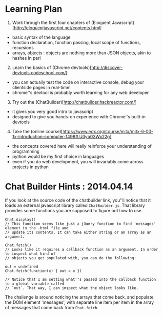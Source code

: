 Learning Plan
=============

1. Work through the first four chapters of (Eloquent Javascript)[http://eloquentjavascript.net/contents.html]

  - basic syntax of the language
  - function declaration, function passing, local scope of functions, recursions
  - arrays, objects : objects are nothing more than JSON objects, akin to hashes in perl


2. Learn the basics of (Chrome devtools)[http://discover-devtools.codeschool.com/]

  - you can actually test the code on interactive console, debug your clientside pages in real-time!
  - chrome''s devtool is probably worth learning for any web developer


3. Try out the (ChatBuilder)[http://chatbuilder.hackreactor.com/]

  - it gives you very good intro to javascript
  - designed to give you hands-on experience with Chrome''s built-in devtools


4. Take the (online course)[https://www.edx.org/course/mitx/mitx-6-00-1x-introduction-computer-1498#.U0yb03Wx22g]
  
  - the concepts covered here will really reinforce your understanding of programming
  - python would be my first choice in languages
  - even if you do web development, you will invariably come across projects in python


Chat Builder Hints : 2014.04.14
===============================

If you look at the source code of the chatbuilder link, you''ll notice that it loads
an external javascript library called `ChatBuilder.js`. That library provides some functions 
you are supposed to figure out how to use.

```{javascript}
Chat.display()
// This function seems like just a jQuery function to find 'messages' element in the .html file and
// update its contents. It can take either string or an array as an argument.

Chat.fetch()
// Looks like it requires a callback function as an argument. In order to inspect what kind of
// objects you get populated with, you can do the following:

out = undefined
Chat.fetch(function(x) { out = x })

// Notice that I am setting what''s passed into the callback function to a global variable called
// `out`. That way, I can inspect what the object looks like.
```

The challenge is around noticing the arrays that come back, and populate the DOM element 'messages',
with separate line item per item in the array of messages that come back from `Chat.fetch`.
